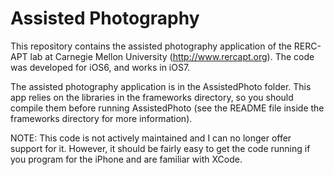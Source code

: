 Assisted Photography
====================

This repository contains the assisted photography application of the RERC-APT lab at Carnegie Mellon University (http://www.rercapt.org). The code was developed for iOS6, and works in iOS7.

The assisted photography application is in the AssistedPhoto folder. This app relies on the libraries in the frameworks directory, so you should compile them before running AssistedPhoto (see the README file inside the frameworks directory for more information).

NOTE: This code is not actively maintained and I can no longer offer support for it. However, it should be fairly easy to get the code running if you program for the iPhone and are familiar with XCode.


